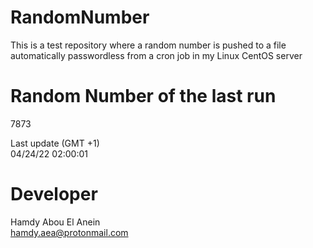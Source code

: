 # RandomNumber    
This is a test repository where a random number is pushed to a file automatically passwordless from a cron job in my Linux CentOS server    
# Random Number of the last run   
7873
      
Last update (GMT +1)    
04/24/22 02:00:01
# Developer    
Hamdy Abou El Anein   
hamdy.aea@protonmail.com
